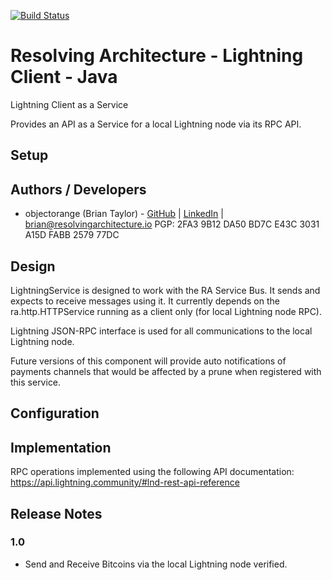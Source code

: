 [![Build Status](https://travis-ci.com/resolvingarchitecture/lightning-client-java.svg?branch=master)](https://travis-ci.com/resolvingarchitecture/lightning-client-java)

# Resolving Architecture - Lightning Client - Java
Lightning Client as a Service

Provides an API as a Service for a local Lightning node via its RPC API.

## Setup


## Authors / Developers

* objectorange (Brian Taylor) - [GitHub](https://github.com/objectorange) | [LinkedIn](https://www.linkedin.com/in/decentralizationarchitect/) | brian@resolvingarchitecture.io PGP: 2FA3 9B12 DA50 BD7C E43C 3031 A15D FABB 2579 77DC

## Design
LightningService is designed to work with the RA Service Bus. It sends and expects to receive messages using it.
It currently depends on the ra.http.HTTPService running as a client only (for local Lightning node RPC).

Lightning JSON-RPC interface is used for all communications to the local Lightning node.

Future versions of this component will provide auto notifications of payments channels that would be affected by a prune when registered with this service.

## Configuration


## Implementation
RPC operations implemented using the following API documentation:
https://api.lightning.community/#lnd-rest-api-reference

## Release Notes

### 1.0
* Send and Receive Bitcoins via the local Lightning node verified.
